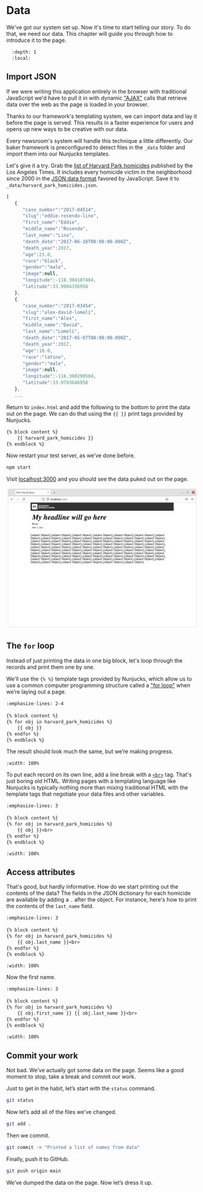 ```{include} _templates/nav.html

```

# Data

We've got our system set up. Now it's time to start telling our story. To do that, we need our data. This chapter will guide you through how to introduce it to the page.

```{contents} Sections
  :depth: 1
  :local:
```

## Import JSON

If we were writing this application entirely in the browser with traditional JavaScript we'd have to pull it in with dynamic ["AJAX"](<https://en.wikipedia.org/wiki/Ajax_(programming)>) calls that retrieve data over the web as the page is loaded in your browser.

Thanks to our framework's templating system, we can import data and lay it before the page is served. This results in a faster experience for users and opens up new ways to be creative with our data.

Every newsroom's system will handle this technique a little differently. Our baker framework is preconfigured to detect files in the `_data` folder and import them into our Nunjucks templates.

Let's give it a try. Grab the [list of Harvard Park homicides](https://gist.githubusercontent.com/palewire/e0e3a3d64ed818ded354ffd99e63984b/raw/c1952a9dcdd37443aef63511c052e50f3bf51c6b/harvard_park_homicides.json) published by the Los Angeles Times. It includes every homicide victim in the neighborhood since 2000 in the [JSON data format](https://en.wikipedia.org/wiki/JSON) favored by JavaScript. Save it to `_data/harvard_park_homicides.json`.

```javascript
[
   {
      "case_number":"2017-04514",
      "slug":"eddie-rosendo-lino",
      "first_name":"Eddie",
      "middle_name":"Rosendo",
      "last_name":"Lino",
      "death_date":"2017-06-18T00:00:00.000Z",
      "death_year":2017,
      "age":23.0,
      "race":"black",
      "gender":"male",
      "image":null,
      "longitude":-118.304107484,
      "latitude":33.9904336958
   },
   {
      "case_number":"2017-03454",
      "slug":"alex-david-lomeli",
      "first_name":"Alex",
      "middle_name":"David",
      "last_name":"Lomeli",
      "death_date":"2017-05-07T00:00:00.000Z",
      "death_year":2017,
      "age":18.0,
      "race":"latino",
      "gender":"male",
      "image":null,
      "longitude":-118.300290584,
      "latitude":33.9793646958
   },
   ...
```

Return to `index.html` and add the following to the bottom to print the data out on the page. We can do that using the `{{ }}` print tags provided by Nunjucks.

```jinja
{% block content %}
    {{ harvard_park_homicides }}
{% endblock %}
```

Now restart your test server, as we’ve done before.

```bash
npm start
```

Visit [localhost:3000](https://localhost:3000) and you should see the data puked out on the page.

![puke](_static/puke.png)

## The `for` loop

Instead of just printing the data in one big block, let's loop through the records and print them one by one.

We'll use the `{% %}` template tags provided by Nunjucks, which allow us to use a common computer programming structure called a ["for loop"](https://en.wikipedia.org/wiki/For_loop) when we’re laying out a page.

```{code-block} jinja
:emphasize-lines: 2-4

{% block content %}
{% for obj in harvard_park_homicides %}
    {{ obj }}
{% endfor %}
{% endblock %}
```

The result should look much the same, but we’re making progress.

```{image} _static/data-dump.png
:width: 100%
```

To put each record on its own line, add a line break with a [`<br>`](https://www.w3schools.com/TAGS/tag_br.asp) tag. That's just boring old HTML. Writing pages with a templating language like Nunjucks is typically nothing more than mixing traditional HTML with the template tags that negotiate your data files and other variables.

```{code-block} jinja
:emphasize-lines: 3

{% block content %}
{% for obj in harvard_park_homicides %}
    {{ obj }}<br>
{% endfor %}
{% endblock %}
```

```{image} _static/hello-loop.png
:width: 100%
```

## Access attributes

That's good, but hardly informative. How do we start printing out the contents of the data? The fields in the JSON dictionary for each homicide are available by adding a `.` after the object. For instance, here's how to print the contents of the `last_name` field.

```{code-block} jinja
:emphasize-lines: 3

{% block content %}
{% for obj in harvard_park_homicides %}
    {{ obj.last_name }}<br>
{% endfor %}
{% endblock %}
```

```{image} _static/hello-last-name.png
:width: 100%
```

Now the first name.

```{code-block} jinja
:emphasize-lines: 3

{% block content %}
{% for obj in harvard_park_homicides %}
    {{ obj.first_name }} {{ obj.last_name }}<br>
{% endfor %}
{% endblock %}
```

```{image} _static/hello-full-name.png
:width: 100%
```

## Commit your work

Not bad. We’ve actually got some data on the page. Seems like a good moment to stop, take a break and commit our work.

Just to get in the habit, let’s start with the `status` command.

```bash
git status
```

Now let’s add all of the files we’ve changed.

```bash
git add .
```

Then we commit.

```bash
git commit -m "Printed a list of names from data"
```

Finally, push it to GitHub.

```bash
git push origin main
```

We’ve dumped the data on the page. Now let’s dress it up.
